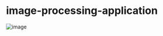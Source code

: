 # image-processing-application
![image](https://github.com/jamie-commander/image-processing-application/blob/78009fd55f143939735ca854a1771d5e87cc961c/1.jpg)
